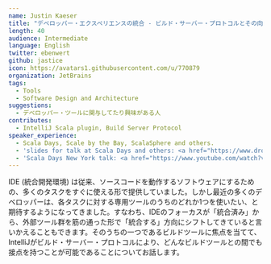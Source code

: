 ```yaml
---
name: Justin Kaeser
title: "デベロッパー・エクスペリエンスの統合 - ビルド・サーバー・プロトコルとその向こう"
length: 40
audience: Intermediate
language: English
twitter: ebenwert
github: jastice
icon: https://avatars1.githubusercontent.com/u/770879
organization: JetBrains
tags:
  - Tools
  - Software Design and Architecture
suggestions:
  - デベロッパー・ツールに関与してたり興味がある人
contributes:
  - IntelliJ Scala plugin, Build Server Protocol
speaker_experience:
  - Scala Days, Scale by the Bay, ScalaSphere and others.
  - 'slides for talk at Scala Days and others: <a href="https://www.dropbox.com/s/wnunc772982ui2q/forkitharder-169.key?dl=0">https://www.dropbox.com/s/wnunc772982ui2q/forkitharder-169.key?dl=0</a>'
  - 'Scala Days New York talk: <a href="https://www.youtube.com/watch?v=2Cdjb-uG8Ro">https://www.youtube.com/watch?v=2Cdjb-uG8Ro</a>'
---
```

IDE (統合開発環境) は従来、ソースコードを動作するソフトウェアにするための、多くのタスクをすぐに使える形で提供していました。しかし最近の多くのデベロッパーは、各タスクに対する専用ツールのうちのどれか1つを使いたい、と期待するようになってきました。すなわち、IDEのフォーカスが「統合済み」から、外部ツール群を筋の通った形で「統合する」方向にシフトしてきていると言いかえることもできます。そのうちの一つであるビルドツールに焦点を当てて、 IntelliJがビルド・サーバー・プロトコルにより、どんなビルドツールとの間でも接点を持つことが可能であることについてお話します。
